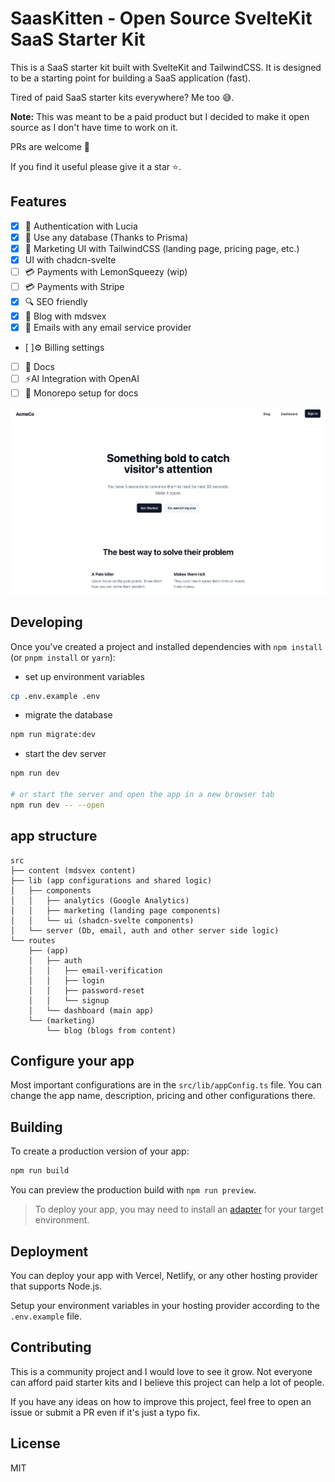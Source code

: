 # SaasKitten - Open Source SvelteKit SaaS Starter Kit

This is a SaaS starter kit built with SvelteKit and TailwindCSS. It is designed to be a starting point for building a SaaS application (fast).

Tired of paid SaaS starter kits everywhere? Me too 😅.

**Note:** This was meant to be a paid product but I decided to make it open source as I don't have time to work on it.

PRs are welcome 🙏

If you find it useful please give it a star ⭐.

## Features

- [x] 🪪 Authentication with Lucia
- [x] 💾 Use any database (Thanks to Prisma)
- [x] 🎨 Marketing UI with TailwindCSS (landing page, pricing page, etc.)
- [x] UI with chadcn-svelte
- [ ] 💳 Payments with LemonSqueezy (wip)
- [ ] 💳 Payments with Stripe
- [x] 🔍 SEO friendly
- [x] 📝 Blog with mdsvex
- [x] 💌 Emails with any email service provider
- [ ]⚙️ Billing settings
- [ ] 📑 Docs
- [ ] ⚡AI Integration with OpenAI
- [ ] 👷 Monorepo setup for docs

![screenshot](./screenshot.png)

## Developing

Once you've created a project and installed dependencies with `npm install` (or `pnpm install` or `yarn`):

- set up environment variables

```bash
cp .env.example .env
```

- migrate the database

```bash
npm run migrate:dev
```

- start the dev server

```bash
npm run dev

# or start the server and open the app in a new browser tab
npm run dev -- --open
```

## app structure

```
src
├── content (mdsvex content)
├── lib (app configurations and shared logic)
│   ├── components
│   │   ├── analytics (Google Analytics)
│   │   ├── marketing (landing page components)
│   │   └── ui (shadcn-svelte components)
│   └── server (Db, email, auth and other server side logic)
└── routes
    ├── (app)
    │   ├── auth
    │   │   ├── email-verification
    │   │   ├── login
    │   │   ├── password-reset
    │   │   └── signup
    │   └── dashboard (main app)
    └── (marketing)
        └── blog (blogs from content)
```

## Configure your app

Most important configurations are in the `src/lib/appConfig.ts` file.
You can change the app name, description, pricing and other configurations there.

## Building

To create a production version of your app:

```bash
npm run build
```

You can preview the production build with `npm run preview`.

> To deploy your app, you may need to install an [adapter](https://kit.svelte.dev/docs/adapters) for your target environment.

## Deployment

You can deploy your app with Vercel, Netlify, or any other hosting provider that supports Node.js.

Setup your environment variables in your hosting provider according to the `.env.example` file.

## Contributing

This is a community project and I would love to see it grow.
Not everyone can afford paid starter kits and I believe this project can help a lot of people.

If you have any ideas on how to improve this project, feel free to open an issue or submit a PR even if it's just a typo fix.

## License

MIT
